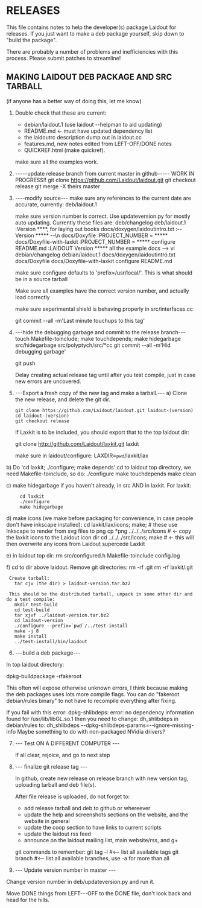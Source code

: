 RELEASES
========

This file contains notes to help the developer(s) package Laidout for releases.
If you just want to make a deb package yourself, skip down to "build the package".

There are probably a number of problems and inefficiencies with this process.
Please submit patches to streamline!


MAKING LAIDOUT DEB PACKAGE AND SRC TARBALL
------------------------------------------
(if anyone has a better way of doing this, let me know)


1. Double check that these are current:
    - debian/laidout.1  (use laidout --helpman to aid updating)
    - README.md  <-  must have updated dependency list
    - the laidoutrc description dump out in laidout.cc
    - features.md, new notes edited from LEFT-OFF/DONE notes
    - QUICKREF.html (make quickref).

    make sure all the examples work.


2.  -----update release branch from current master in github-----
    WORK IN PROGRESS!!
        git clone https://github.com/Laidout/laidout.git
        git checkout release
        git merge -X theirs master


3.  ----modify source---
    make sure any references to the current date are accurate, currently:
        deb/laidout.1

    make sure version number is correct. Use updateversion.py for mostly auto updating.
    Currently these files are:
        deb/changelog
        deb/laidout.1                 :Version ****, for laying out books
        docs/doxygen/laidoutintro.txt :-- Version ***** --\n
        docs/Doxyfile                 :PROJECT_NUMBER         = *****
        docs/Doxyfile-with-laxkit     :PROJECT_NUMBER         = *****
        configure
        README.md                     :LAIDOUT Version *****
        all the example docs
        --> vi debian/changelog debian/laidout.1 docs/doxygen/laidoutintro.txt docs/Doxyfile docs/Doxyfile-with-laxkit configure README.md

    make sure configure defaults to 'prefix=/usr/local/'. This is what should be in a source tarball

    Make sure all examples have the correct version number, and actually load correctly

    make sure experimental shield is behaving properly  in src/interfaces.cc

    git commit --all -m'Last minute touchups to this tag'


4.  ---hide the debugging garbage and commit to the release branch---
    touch Makefile-toinclude; make touchdepends;
    make hidegarbage
    src/hidegarbage src/polyptych/src/*cc
    git commit --all -m'Hid debugging garbage'

    git push

    Delay creating actual release tag until after you test compile, just in case new errors are uncovered.


5. ---Export a fresh copy of the new tag and make a tarball.---
  a) Clone the new release, and delete the git dir.

       git clone https://github.com/Laidout/laidout.git laidout-(version)
       cd laidout-(version)
       git checkout release

     If Laxkit is to be included, you should export that to the top laidout dir:

      git clone http://github.com/Laidout/laxkit.git laxkit

      make sure in laidout/configure: LAXDIR=`pwd`/laxkit/lax

  b) Do 'cd laxkit; ./configure; make depends'
     cd to laidout top directory, we need Makefile-toinclude, so do:
       ./configure
       make touchdepends
       make clean

  c) make hidegarbage if you haven't already, in src AND in laxkit.
     For laxkit:

	     cd laxkit
		 ./configure
		 make hidegarbage

  d) make icons  (we make before packaging for convenience, in case people don't have inkscape installed):
      cd laxkit/lax/icons; make;    # these use Inkscape to render from svg files to png
      cp *png ../../../src/icons    # <- copy the laxkit icons to the Laidout icon dir
      cd ../../../src/icons; make   # <- this will then overwrite any icons from Laidout supercede Laxkit

  e) in laidout top dir: rm src/configured.h Makefile-toinclude config.log

  f) cd to dir above laidout.
     Remove git directories:
       rm -rf .git
       rm -rf laxkit/.git

     Create tarball:
       tar cjv (the dir) > laidout-version.tar.bz2

     This should be the distributed tarball, unpack in some other dir and do a test compile:
       mkdir test-build
       cd test-build
       tar xjvf ../laidout-version.tar.bz2
       cd laidout-version
       ./configure --prefix=`pwd`/../test-install
       make -j 8
       make install
       ../test-install/bin/laidout


6. ---build a deb package---

In top laidout directory:

  dpkg-buildpackage -rfakeroot

This often will expose otherwise unknown errors, I think because making the deb packages uses lots more
compile flags. You can do "fakeroot debian/rules binary" to not have to recompile everything after fixing.

If you fail with this error:
  dpkg-shlibdeps: error: no dependency information found for /usr/lib/libGL.so.1
then you need to change:
  dh_shlibdeps
in debian/rules to:
  dh_shlibdeps --dpkg-shlibdeps-params=--ignore-missing-info
Maybe something to do with non-packaged NVidia drivers?


7. --- Test ON A DIFFERENT COMPUTER ---

    If all clear, rejoice, and go to next step


8. --- finalize git release tag ---

    In github, create new release on release branch with new version tag,
    uploading tarball and deb file(s).

    After file release is uploaded, do not forget to:
     - add release tarball and deb to github or whereever
     - update the help and screenshots sections on the website, and the website in general
     - update the coop section to have links to current scripts
     - update the laidout rss feed
     - announce on the laidout mailing list, main website/rss, and g+


    git commands to remember:
        git tag -l    #<-- list all available tags
        git branch    #<-- list all available branches, use -a for more than all


9. --- Update version number in master ---

Change version number in deb/updateversion.py and run it.

Move DONE things from LEFT---OFF to the DONE file, don't look back and head for the hills.

